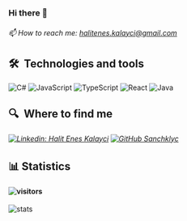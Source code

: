 ### Hi there 👋
###### 📫 How to reach me: halitenes.kalayci@gmail.com

## 🛠  Technologies and tools
![C#](https://img.shields.io/badge/-Csharp-black?style=flat-square&logo=csharp)
![JavaScript](https://img.shields.io/badge/-JavaScript-black?style=flat-square&logo=javascript)
![TypeScript](https://img.shields.io/badge/-TypeScript-black?style=flat-square&logo=TypeScript)
![React](https://img.shields.io/badge/-React.js-black?style=flat-square&logo=react)
![Java](https://img.shields.io/badge/-Java-black?style=flat-square&logo=java)
## 🔍  Where to find me
###### [![Linkedin: Halit Enes Kalayci](https://img.shields.io/badge/-LinkedIn-blue?style=flat-square&logo=Linkedin&logoColor=white&link=https://www.linkedin.com/in/halit-enes-kalayc%C4%B1-7a19a7189//)](https://www.linkedin.com/in/halit-enes-kalayc%C4%B1-7a19a7189/) [![GitHub Sanchklyc](https://img.shields.io/github/followers/sanchklyc?label=follow&style=social)](https://github.com/Sanchklyc) 

## 📊 Statistics
#### ![visitors](https://visitor-badge.laobi.icu/badge?page_id=sanchklyc)
![stats](https://github-readme-stats.vercel.app/api?username=sanchklyc&&show_icons=true&title_color=ffffff&icon_color=bb2acf&text_color=daf7dc&bg_color=151515)
<!--
**Sanchklyc/Sanchklyc** is a ✨ _special_ ✨ repository because its `README.md` (this file) appears on your GitHub profile.

Here are some ideas to get you started:

- 🔭 I’m currently working on ...
- 🌱 I’m currently learning ...
- 👯 I’m looking to collaborate on ...
- 🤔 I’m looking for help with ...
- 💬 Ask me about ...
- 😄 Pronouns: ...
- ⚡ Fun fact: ...
-->
